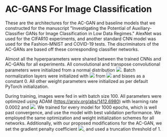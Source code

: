 # AC-GANS For Image Classification
These are the architectures for the AC-GAN and baseline models that we constructed for the manuscript "Investigating the Potential of Auxiliary-Classifier GANs for Image Classification in Low Data Regimes."
AlexNet was used for the CIFAR10 experiments, and another standard CNN model was used for the Fashion-MNIST and COVID-19 tests. The discriminators of the AC-GANs are based off these corresponding classifier networks. 


Almost all the hyperparameters were shared between the trained CNNs and AC-GANs for all experiments. All convolutional and transpose convolutional parameters were initialized from a normal distribution <img src="https://render.githubusercontent.com/render/math?math=\mathcal{N}(1, 0.02)">. Batch normalization layers were initialized with <img src="https://render.githubusercontent.com/render/math?math=\gamma, \beta"> from <img src="https://render.githubusercontent.com/render/math?math=\mathcal{N}(1, 0.02)"> and biases as a constant 0. All other weight parameters were initialized as per default PyTorch initialization.

During training, images were fed in with batch size 100. All parameters were optimized using ADAM (https://arxiv.org/abs/1412.6980) with learning rate 0.0002 and <img src="https://render.githubusercontent.com/render/math?math=(\beta_1, \beta_2) = (0.5, 0.999)">. We trained for every model for 1000 epochs, which is well past convergence, and use the model with best validation performance. We employed the same optimization and weight initialization schemes for all networks. Additionally, with our proposed modifications for the AC-GAN, we set the gradient penalty coefficient <img src="https://render.githubusercontent.com/render/math?math=\lambda = 10">, and used a truncation threshold of 1. 
